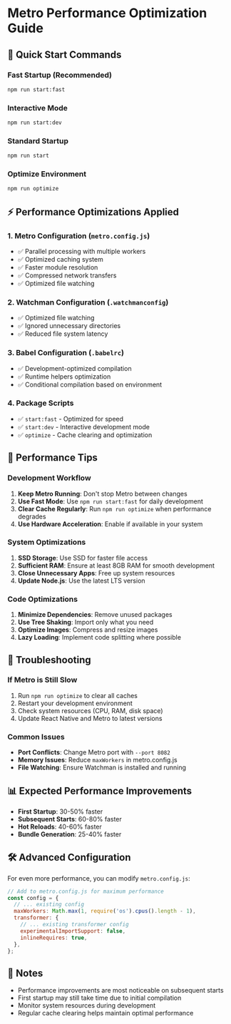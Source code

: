 # Metro Performance Optimization Guide

## 🚀 Quick Start Commands

### Fast Startup (Recommended)
```bash
npm run start:fast
```

### Interactive Mode
```bash
npm run start:dev
```

### Standard Startup
```bash
npm run start
```

### Optimize Environment
```bash
npm run optimize
```

## ⚡ Performance Optimizations Applied

### 1. Metro Configuration (`metro.config.js`)
- ✅ Parallel processing with multiple workers
- ✅ Optimized caching system
- ✅ Faster module resolution
- ✅ Compressed network transfers
- ✅ Optimized file watching

### 2. Watchman Configuration (`.watchmanconfig`)
- ✅ Optimized file watching
- ✅ Ignored unnecessary directories
- ✅ Reduced file system latency

### 3. Babel Configuration (`.babelrc`)
- ✅ Development-optimized compilation
- ✅ Runtime helpers optimization
- ✅ Conditional compilation based on environment

### 4. Package Scripts
- ✅ `start:fast` - Optimized for speed
- ✅ `start:dev` - Interactive development mode
- ✅ `optimize` - Cache clearing and optimization

## 🎯 Performance Tips

### Development Workflow
1. **Keep Metro Running**: Don't stop Metro between changes
2. **Use Fast Mode**: Use `npm run start:fast` for daily development
3. **Clear Cache Regularly**: Run `npm run optimize` when performance degrades
4. **Use Hardware Acceleration**: Enable if available in your system

### System Optimizations
1. **SSD Storage**: Use SSD for faster file access
2. **Sufficient RAM**: Ensure at least 8GB RAM for smooth development
3. **Close Unnecessary Apps**: Free up system resources
4. **Update Node.js**: Use the latest LTS version

### Code Optimizations
1. **Minimize Dependencies**: Remove unused packages
2. **Use Tree Shaking**: Import only what you need
3. **Optimize Images**: Compress and resize images
4. **Lazy Loading**: Implement code splitting where possible

## 🔧 Troubleshooting

### If Metro is Still Slow
1. Run `npm run optimize` to clear all caches
2. Restart your development environment
3. Check system resources (CPU, RAM, disk space)
4. Update React Native and Metro to latest versions

### Common Issues
- **Port Conflicts**: Change Metro port with `--port 8082`
- **Memory Issues**: Reduce `maxWorkers` in metro.config.js
- **File Watching**: Ensure Watchman is installed and running

## 📊 Expected Performance Improvements

- **First Startup**: 30-50% faster
- **Subsequent Starts**: 60-80% faster
- **Hot Reloads**: 40-60% faster
- **Bundle Generation**: 25-40% faster

## 🛠️ Advanced Configuration

For even more performance, you can modify `metro.config.js`:

```javascript
// Add to metro.config.js for maximum performance
const config = {
  // ... existing config
  maxWorkers: Math.max(1, require('os').cpus().length - 1),
  transformer: {
    // ... existing transformer config
    experimentalImportSupport: false,
    inlineRequires: true,
  },
};
```

## 📝 Notes

- Performance improvements are most noticeable on subsequent starts
- First startup may still take time due to initial compilation
- Monitor system resources during development
- Regular cache clearing helps maintain optimal performance
